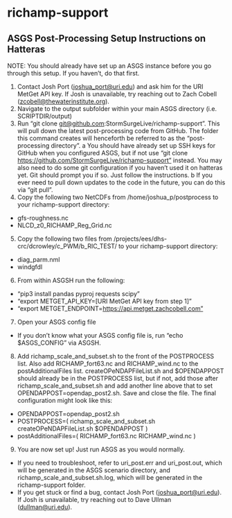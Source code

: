 # richamp-support

## ASGS Post-Processing Setup Instructions on Hatteras

NOTE: You should already have set up an ASGS instance before you go through this setup. If you haven’t, do that first.

1. Contact Josh Port (joshua_port@uri.edu) and ask him for the URI MetGet API key. If Josh is unavailable, try reaching out to Zach Cobell (zcobell@thewaterinstitute.org).
2. Navigate to the output subfolder within your main ASGS directory (i.e. SCRIPTDIR/output)
3. Run “git clone git@github.com:StormSurgeLive/richamp-support”. This will pull down the latest post-processing code from GitHub. The folder this command creates will henceforth be referred to as the “post-processing directory”.
  a You should have already set up SSH keys for GitHub when you configured ASGS, but if not use “git clone https://github.com/StormSurgeLive/richamp-support” instead. You may also need to do some git configuration if you haven’t used it on hatteras yet. Git should prompt you if so. Just follow the instructions.
  b If you ever need to pull down updates to the code in the future, you can do this via “git pull”.
4. Copy the following two NetCDFs from /home/joshua_p/postprocess to your richamp-support directory:
  * gfs-roughness.nc
  * NLCD_z0_RICHAMP_Reg_Grid.nc
5. Copy the following two files from /projects/ees/dhs-crc/dcrowley/c_PWM/b_RIC_TEST/ to your richamp-support directory:
  * diag_parm.nml
  * windgfdl
6. From within ASGSH run the following:
  * “pip3 install pandas pyproj requests scipy”
  * “export METGET_API_KEY=[URI MetGet API key from step 1]”
  * “export METGET_ENDPOINT=https://api.metget.zachcobell.com”
7. Open your ASGS config file
  * If you don’t know what your ASGS config file is, run “echo $ASGS_CONFIG” via ASGSH.
8. Add richamp_scale_and_subset.sh to the front of the POSTPROCESS list. Also add RICHAMP_fort63.nc and RICHAMP_wind.nc to the postAdditionalFiles list. createOPeNDAPFileList.sh and $OPENDAPPOST should already be in the POSTPROCESS list, but if not, add those after richamp_scale_and_subset.sh and add another line above that to set OPENDAPPOST=opendap_post2.sh. Save and close the file. The final configuration might look like this:
  * OPENDAPPOST=opendap_post2.sh
  * POSTPROCESS=( richamp_scale_and_subset.sh createOPeNDAPFileList.sh $OPENDAPPOST )
  * postAdditionalFiles=( RICHAMP_fort63.nc RICHAMP_wind.nc )
9. You are now set up! Just run ASGS as you would normally.
  * If you need to troubleshoot, refer to uri_post.err and uri_post.out, which will be generated in the ASGS scenario directory, and richamp_scale_and_subset.sh.log, which will be generated in the richamp-support folder.
  * If you get stuck or find a bug, contact Josh Port (joshua_port@uri.edu). If Josh is unavailable, try reaching out to Dave Ullman (dullman@uri.edu).
